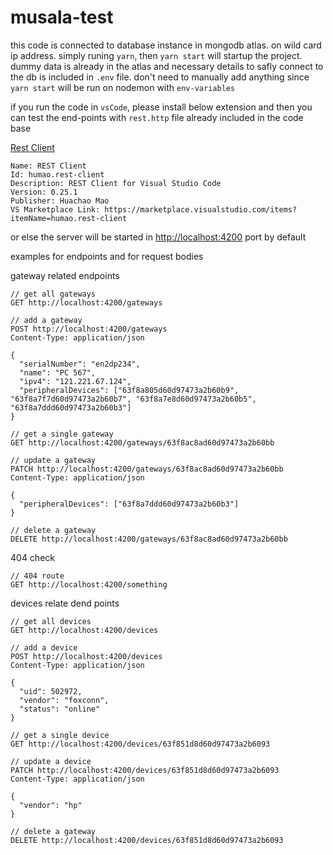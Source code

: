 # musala-test

this code is connected to database instance in mongodb atlas. on wild card ip address. simply runing `yarn`, then `yarn start` will startup the project.
dummy data is already in the atlas and necessary details to safly connect to the db is included in `.env` file. don't need to manually add anything since
`yarn start` will be run on nodemon with `env-variables`

if you run the code in `vsCode`, please install below extension and then you can test the end-points with `rest.http` file already included in the code base

[Rest Client](https://marketplace.visualstudio.com/items?itemName=humao.rest-client)
```
Name: REST Client
Id: humao.rest-client
Description: REST Client for Visual Studio Code
Version: 0.25.1
Publisher: Huachao Mao
VS Marketplace Link: https://marketplace.visualstudio.com/items?itemName=humao.rest-client
```

or else the server will be started in [http://localhost:4200](http://localhost:4200) port by default

examples for endpoints and for request bodies

gateway related endpoints
```
// get all gateways
GET http://localhost:4200/gateways

// add a gateway
POST http://localhost:4200/gateways
Content-Type: application/json

{
  "serialNumber": "en2dp234",
  "name": "PC 567",
  "ipv4": "121.221.67.124",
  "peripheralDevices": ["63f8a805d60d97473a2b60b9", "63f8a7f7d60d97473a2b60b7", "63f8a7e8d60d97473a2b60b5", "63f8a7ddd60d97473a2b60b3"]
}

// get a single gateway
GET http://localhost:4200/gateways/63f8ac8ad60d97473a2b60bb

// update a gateway
PATCH http://localhost:4200/gateways/63f8ac8ad60d97473a2b60bb
Content-Type: application/json

{ 
  "peripheralDevices": ["63f8a7ddd60d97473a2b60b3"]
}

// delete a gateway
DELETE http://localhost:4200/gateways/63f8ac8ad60d97473a2b60bb
```

404 check
```
// 404 route
GET http://localhost:4200/something
```


devices relate dend points 
```
// get all devices
GET http://localhost:4200/devices

// add a device
POST http://localhost:4200/devices
Content-Type: application/json

{
  "uid": 502972,
  "vendor": "foxconn",
  "status": "online"
}

// get a single device
GET http://localhost:4200/devices/63f851d8d60d97473a2b6093

// update a device
PATCH http://localhost:4200/devices/63f851d8d60d97473a2b6093
Content-Type: application/json

{
  "vendor": "hp"
}

// delete a gateway
DELETE http://localhost:4200/devices/63f851d8d60d97473a2b6093

```
